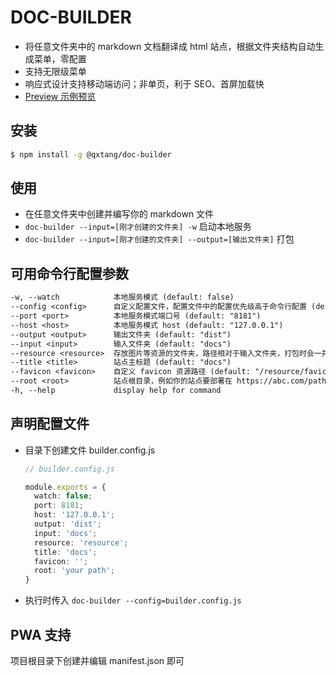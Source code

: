 # DOC-BUILDER

- 将任意文件夹中的 markdown 文档翻译成 html 站点，根据文件夹结构自动生成菜单，零配置
- 支持无限级菜单
- 响应式设计支持移动端访问；非单页，利于 SEO、首屏加载快
- [Preview 示例预览](https://qx9.gitee.io/mj/%E5%89%8D%E7%AB%AF%E6%8A%80%E6%9C%AF/React.html)

## 安装

```sh
$ npm install -g @qxtang/doc-builder
```

## 使用

- 在任意文件夹中创建并编写你的 markdown 文件
- `doc-builder --input=[刚才创建的文件夹] -w` 启动本地服务
- `doc-builder --input=[刚才创建的文件夹] --output=[输出文件夹]` 打包

## 可用命令行配置参数

```txt
-w, --watch            本地服务模式 (default: false)
--config <config>      自定义配置文件，配置文件中的配置优先级高于命令行配置 (default: "")
--port <port>          本地服务模式端口号 (default: "8181")
--host <host>          本地服务模式 host (default: "127.0.0.1")
--output <output>      输出文件夹 (default: "dist")
--input <input>        输入文件夹 (default: "docs")
--resource <resource>  存放图片等资源的文件夹，路径相对于输入文件夹，打包时会一并复制，默认值 resource（即位置为 docs/resource），当然也可以使用自己的图床 (default: "resource")
--title <title>        站点主标题 (default: "docs")
--favicon <favicon>    自定义 favicon 资源路径 (default: "/resource/favicon.ico")
--root <root>          站点根目录，例如你的站点要部署在 https://abc.com/path/，则需要设置为 "path" (default: "")
-h, --help             display help for command
```

## 声明配置文件

- 目录下创建文件 builder.config.js

  ```typescript
  // builder.config.js

  module.exports = {
    watch: false;
    port: 8181;
    host: '127.0.0.1';
    output: 'dist';
    input: 'docs';
    resource: 'resource';
    title: 'docs';
    favicon: '';
    root: 'your path';
  }
  ```

- 执行时传入 `doc-builder --config=builder.config.js`

## PWA 支持

项目根目录下创建并编辑 manifest.json 即可
